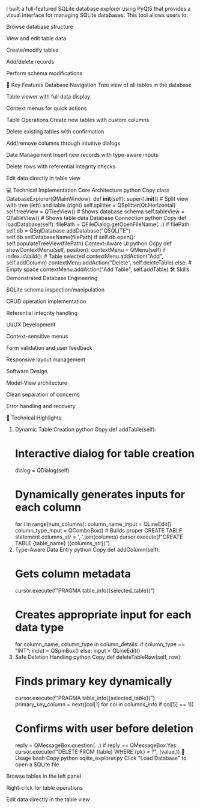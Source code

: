 I built a full-featured SQLite database explorer using PyQt5 that provides a visual interface for managing SQLite databases. This tool allows users to:

Browse database structure

View and edit table data

Create/modify tables

Add/delete records

Perform schema modifications

🔧 Key Features
Database Navigation
Tree view of all tables in the database

Table viewer with full data display

Context menus for quick actions

Table Operations
Create new tables with custom columns

Delete existing tables with confirmation

Add/remove columns through intuitive dialogs

Data Management
Insert new records with type-aware inputs

Delete rows with referential integrity checks

Edit data directly in table view

💻 Technical Implementation
Core Architecture
python
Copy
class DatabaseExplorer(QMainWindow):
    def __init__(self):
        super().__init__()
        # Split view with tree (left) and table (right)
        self.splitter = QSplitter(Qt.Horizontal)
        self.treeView = QTreeView()  # Shows database schema
        self.tableView = QTableView()  # Shows table data
Database Connection
python
Copy
def loadDatabase(self):
    filePath = QFileDialog.getOpenFileName(...)
    if filePath:
        self.db = QSqlDatabase.addDatabase("QSQLITE")
        self.db.setDatabaseName(filePath)
        if self.db.open():
            self.populateTreeView(filePath)
Context-Aware UI
python
Copy
def showContextMenu(self, position):
    contextMenu = QMenu(self)
    if index.isValid():  # Table selected
        contextMenu.addAction("Add", self.addColumn)
        contextMenu.addAction("Delete", self.deleteTable)
    else:  # Empty space
        contextMenu.addAction("Add Table", self.addTable)
🛠️ Skills Demonstrated
Database Engineering

SQLite schema inspection/manipulation

CRUD operation implementation

Referential integrity handling

UI/UX Development

Context-sensitive menus

Form validation and user feedback

Responsive layout management

Software Design

Model-View architecture

Clean separation of concerns

Error handling and recovery

🌟 Technical Highlights
1. Dynamic Table Creation
python
Copy
def addTable(self):
    # Interactive dialog for table creation
    dialog = QDialog(self)
    # Dynamically generates inputs for each column
    for i in range(num_columns):
        column_name_input = QLineEdit()
        column_type_input = QComboBox()
        # Builds proper CREATE TABLE statement
        columns_str = ', '.join(columns)
        cursor.execute(f"CREATE TABLE {table_name} ({columns_str})")
2. Type-Aware Data Entry
python
Copy
def addColumn(self):
    # Gets column metadata
    cursor.execute(f"PRAGMA table_info({selected_table})")
    # Creates appropriate input for each data type
    for column_name, column_type in column_details:
        if column_type == "INT":
            input = QSpinBox()
        else:
            input = QLineEdit()
3. Safe Deletion Handling
python
Copy
def deleteTableRow(self, row):
    # Finds primary key dynamically
    cursor.execute(f"PRAGMA table_info({selected_table})")
    primary_key_column = next((col[1] for col in columns_info if col[5] == 1))
    # Confirms with user before deletion
    reply = QMessageBox.question(...)
    if reply == QMessageBox.Yes:
        cursor.execute(f"DELETE FROM {table} WHERE {pk} = ?", (value,))
🚀 Usage
bash
Copy
python sqlite_explorer.py
Click "Load Database" to open a SQLite file

Browse tables in the left panel

Right-click for table operations

Edit data directly in the table view
